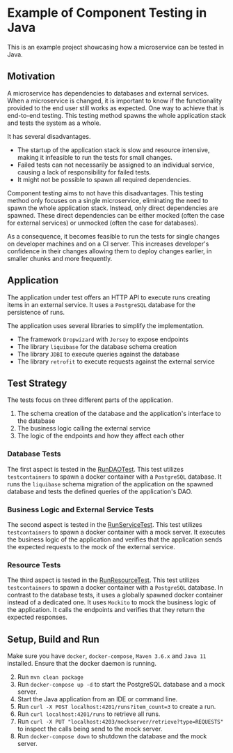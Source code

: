 # Example of Component Testing in Java

This is an example project showcasing how a microservice can be tested in Java.

## Motivation

A microservice has dependencies to databases and external services.
When a microservice is changed, it is important to know if the functionality provided to the end user still works as expected.
One way to achieve that is end-to-end testing.
This testing method spawns the whole application stack and tests the system as a whole.

It has several disadvantages.
* The startup of the application stack is slow and resource intensive, making it infeasible to run the tests for small changes.
* Failed tests can not necessarily be assigned to an individual service, causing a lack of responsibility for failed tests.
* It might not be possible to spawn all required dependencies.

Component testing aims to not have this disadvantages.
This testing method only focuses on a single microservice, eliminating the need to spawn the whole application stack.
Instead, only direct dependencies are spawned.
These direct dependencies can be either mocked (often the case for external services) or unmocked (often the case for databases).

As a consequence, it becomes feasible to run the tests for single changes on developer machines and on a CI server.
This increases developer's confidence in their changes allowing them to deploy changes earlier, in smaller chunks and more frequently.

## Application

The application under test offers an HTTP API to execute runs creating items in an external service.
It uses a `PostgreSQL` database for the persistence of runs.

The application uses several libraries to simplify the implementation.
* The framework `Dropwizard` with `Jersey` to expose endpoints
* The library `liquibase` for the database schema creation 
* The library `JDBI` to execute queries against the database
* The library `retrofit` to execute requests against the external service

## Test Strategy

The tests focus on three different parts of the application.
1. The schema creation of the database and the application's interface to the database
2. The business logic calling the external service
3. The logic of the endpoints and how they affect each other

### Database Tests

The first aspect is tested in the [RunDAOTest](src/test/java/RunDAOTest.java).
This test utilizes `testcontainers` to spawn a docker container with a `PostgreSQL` database.
It runs the `liquibase` schema migration of the application on the spawned database and tests the defined queries of the application's DAO.

### Business Logic and External Service Tests

The second aspect is tested in the [RunServiceTest](src/test/java/RunServiceTest.java).
This test utilizes `testcontainers` to spawn a docker container with a mock server.
It executes the business logic of the application and verifies that the application sends the expected requests to the mock of the external service.

### Resource Tests

The third aspect is tested in the [RunResourceTest](src/test/java/RunResourceTest.java).
This test utilizes `testcontainers` to spawn a docker container with a `PostgreSQL` database.
In contrast to the database tests, it uses a globally spawned docker container instead of a dedicated one.
It uses `Mockito` to mock the business logic of the application.
It calls the endpoints and verifies that they return the expected responses.

## Setup, Build and Run

Make sure you have `docker`, `docker-compose`, `Maven 3.6.x` and `Java 11` installed.
Ensure that the docker daemon is running.

2. Run `mvn clean package`
1. Run `docker-compose up -d` to start the PostgreSQL database and a mock server.
3. Start the Java application from an IDE or command line.
4. Run `curl -X POST localhost:4201/runs?item_count=3` to create a run.
5. Run `curl localhost:4201/runs` to retrieve all runs.
6. Run `curl -X PUT "localhost:4203/mockserver/retrieve?type=REQUESTS"` to inspect the calls being send to the mock server.
7. Run `docker-compose down` to shutdown the database and the mock server.